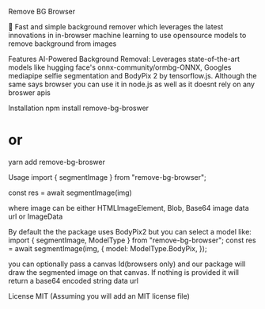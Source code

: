 Remove BG Browser

🚀 Fast and simple background remover which leverages the latest innovations in in-browser machine learning to use opensource models to remove background from images



Features
AI-Powered Background Removal: Leverages state-of-the-art models like hugging face's onnx-community/ormbg-ONNX, Googles mediapipe selfie segmentation and BodyPix 2 by tensorflow.js. Although the same says browser you can use it in node.js as well as it doesnt rely on any broswer apis

Installation
npm install remove-bg-broswer
# or
yarn add remove-bg-broswer

Usage
import { segmentImage } from "remove-bg-browser";

const res = await segmentImage(img)

where image can be either HTMLImageElement, Blob, Base64 image data url or ImageData

By default the the package uses BodyPix2 but you can select a model like:
import { segmentImage, ModelType } from "remove-bg-browser";
const res = await segmentImage(img, {
          model: ModelType.BodyPix,
        });

you can optionally pass a canvas Id(browsers only) and our package will draw the segmented image on that canvas. If nothing is provided it will return a base64 encoded string data url



License
MIT (Assuming you will add an MIT license file)
